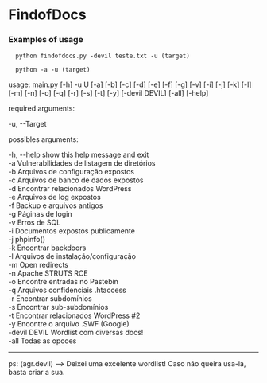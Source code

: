 <h1>FindofDocs</h1>

<h3>Examples of usage</h3>


      python findofdocs.py -devil teste.txt -u (target)

      python -a -u (target)
    

<p>usage: main.py [-h] -u U [-a] [-b] [-c] [-d] [-e] [-f] [-g] [-v] [-i] [-j] [-k] [-l] [-m] [-n] [-o] [-q] [-r] [-s] [-t] [-y] [-devil DEVIL]
               [-all] [-help]</p>

<p>required arguments:</p>
  <p>-u, --Target</p>


<p>possibles arguments:</p>
  -h, --help    show this help message and exit </br>
  -a            Vulnerabilidades de listagem de diretórios </br>
  -b            Arquivos de configuração expostos </br>
  -c            Arquivos de banco de dados expostos </br>
  -d            Encontrar relacionados WordPress </br>
  -e            Arquivos de log expostos </br>
  -f            Backup e arquivos antigos </br>
  -g            Páginas de login </br>
  -v            Erros de SQL </br>
  -i            Documentos expostos publicamente </br>
  -j            phpinfo() </br>
  -k            Encontrar backdoors </br>
  -l            Arquivos de instalação/configuração </br>
  -m            Open redirects </br>
  -n            Apache STRUTS RCE </br>
  -o            Encontre entradas no Pastebin </br>
  -q            Arquivos confidenciais .htaccess </br>
  -r            Encontrar subdomínios </br>
  -s            Encontrar sub-subdomínios </br>
  -t            Encontrar relacionados WordPress #2 </br>
  -y            Encontre o arquivo .SWF (Google) </br>
  -devil DEVIL  Wordlist com diversas docs! </br>
  -all          Todas as opcoes </br>
  


--------------------------------------------------------------------------------------------------------


ps: (agr.devil) --> Deixei uma excelente wordlist! Caso não queira usa-la, basta criar a sua.

